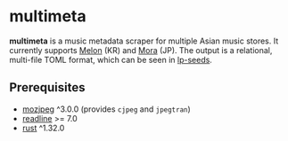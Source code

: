 # multimeta

**multimeta** is a music metadata scraper for multiple Asian music stores. It
currently supports [Melon] (KR) and [Mora] (JP). The output is a relational,
multi-file TOML format, which can be seen in [lp-seeds].

[Melon]: http://www.melon.com/
[Mora]: http://mora.jp/
[lp-seeds]: https://github.com/zaeleus/lp-seeds

## Prerequisites

  * [mozjpeg] ^3.0.0 (provides `cjpeg` and `jpegtran`)
  * [readline] >= 7.0
  * [rust] ^1.32.0

[mozjpeg]: https://github.com/mozilla/mozjpeg
[readline]: https://tiswww.case.edu/php/chet/readline/rltop.html
[rust]: https://www.rust-lang.org/
